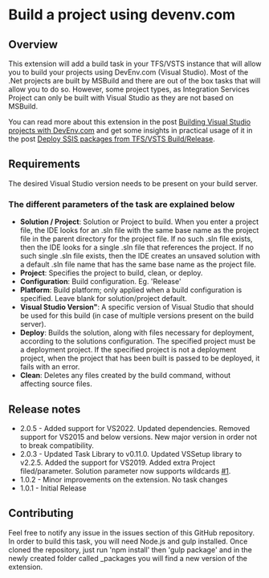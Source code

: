 # Build a project using devenv.com

## Overview

This extension will add a build task in your TFS/VSTS instance that will allow you to build your projects using DevEnv.com (Visual Studio). Most of the .Net projects are built by MSBuild and there are out of the box tasks that will allow you to do so. However, some project types, as Integration Services Project can only be built with Visual Studio as they are not based on MSBuild.

You can read more about this extension in the post [Building Visual Studio projects with DevEnv.com](http://blog.majcica.com/2019/05/30/building-visual-studio-projects-with-devenv-com/) and get some insights in practical usage of it in the post [Deploy SSIS packages from TFS/VSTS Build/Release](http://blog.majcica.com/2018/04/25/deploy-ssis-packages-from-tfs-vsts-build-release/).

## Requirements

The desired Visual Studio version needs to be present on your build server.

### The different parameters of the task are explained below

* **Solution / Project**: Solution or Project to build. When you enter a project file, the IDE looks for an .sln file with the same base name as the project file in the parent directory for the project file. If no such .sln file exists, then the IDE looks for a single .sln file that references the project. If no such single .sln file exists, then the IDE creates an unsaved solution with a default .sln file name that has the same base name as the project file.
* **Project**: Specifies the project to build, clean, or deploy.
* **Configuration**: Build configuration. Eg. 'Release'
* **Platform**: Build platform; only applied when a build configuration is specified. Leave blank for solution/project default.
* **Visual Studio Version"**: A specific version of Visual Studio that should be used for this build (in case of multiple versions present on the build server).
* **Deploy**: Builds the solution, along with files necessary for deployment, according to the solutions configuration. The specified project must be a deployment project. If the specified project is not a deployment project, when the project that has been built is passed to be deployed, it fails with an error.
* **Clean**: Deletes any files created by the build command, without affecting source files.

## Release notes

* 2.0.5 - Added support for VS2022. Updated dependencies. Removed support for VS2015 and below versions. New major version in order not to break compatibility.
* 2.0.3 - Updated Task Library to v0.11.0. Updated VSSetup library to v2.2.5. Added the support for VS2019. Added extra Project filed/parameter. Solution parameter now supports wildcards [#1](https://github.com/mmajcica/DevEnvBuild/issues/1).
* 1.0.2 - Minor improvements on the extension. No task changes
* 1.0.1 - Initial Release

## Contributing

Feel free to notify any issue in the issues section of this GitHub repository. In order to build this task, you will need Node.js and gulp installed. Once cloned the repository, just run 'npm install' then 'gulp package' and in the newly created folder called _packages you will find a new version of the extension.